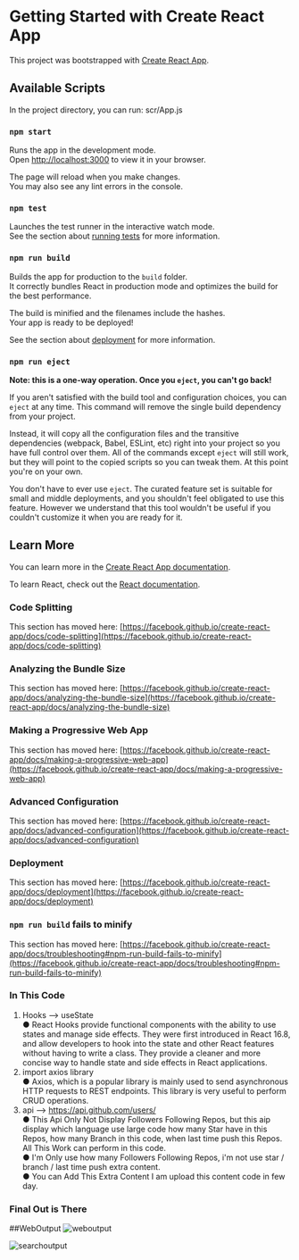 # Getting Started with Create React App

This project was bootstrapped with [Create React App](https://github.com/facebook/create-react-app).

## Available Scripts

In the project directory, you can run:
  scr/App.js

### `npm start`

Runs the app in the development mode.\
Open [http://localhost:3000](http://localhost:3000) to view it in your browser.

The page will reload when you make changes.\
You may also see any lint errors in the console.

### `npm test`

Launches the test runner in the interactive watch mode.\
See the section about [running tests](https://facebook.github.io/create-react-app/docs/running-tests) for more information.

### `npm run build`

Builds the app for production to the `build` folder.\
It correctly bundles React in production mode and optimizes the build for the best performance.

The build is minified and the filenames include the hashes.\
Your app is ready to be deployed!

See the section about [deployment](https://facebook.github.io/create-react-app/docs/deployment) for more information.

### `npm run eject`

**Note: this is a one-way operation. Once you `eject`, you can't go back!**

If you aren't satisfied with the build tool and configuration choices, you can `eject` at any time. This command will remove the single build dependency from your project.

Instead, it will copy all the configuration files and the transitive dependencies (webpack, Babel, ESLint, etc) right into your project so you have full control over them. All of the commands except `eject` will still work, but they will point to the copied scripts so you can tweak them. At this point you're on your own.

You don't have to ever use `eject`. The curated feature set is suitable for small and middle deployments, and you shouldn't feel obligated to use this feature. However we understand that this tool wouldn't be useful if you couldn't customize it when you are ready for it.

## Learn More

You can learn more in the [Create React App documentation](https://facebook.github.io/create-react-app/docs/getting-started).

To learn React, check out the [React documentation](https://reactjs.org/).

### Code Splitting

This section has moved here: [https://facebook.github.io/create-react-app/docs/code-splitting](https://facebook.github.io/create-react-app/docs/code-splitting)

### Analyzing the Bundle Size

This section has moved here: [https://facebook.github.io/create-react-app/docs/analyzing-the-bundle-size](https://facebook.github.io/create-react-app/docs/analyzing-the-bundle-size)

### Making a Progressive Web App

This section has moved here: [https://facebook.github.io/create-react-app/docs/making-a-progressive-web-app](https://facebook.github.io/create-react-app/docs/making-a-progressive-web-app)

### Advanced Configuration

This section has moved here: [https://facebook.github.io/create-react-app/docs/advanced-configuration](https://facebook.github.io/create-react-app/docs/advanced-configuration)

### Deployment

This section has moved here: [https://facebook.github.io/create-react-app/docs/deployment](https://facebook.github.io/create-react-app/docs/deployment)

### `npm run build` fails to minify

This section has moved here: [https://facebook.github.io/create-react-app/docs/troubleshooting#npm-run-build-fails-to-minify](https://facebook.github.io/create-react-app/docs/troubleshooting#npm-run-build-fails-to-minify)

### In This Code  
  1) Hooks --> useState \
      ● React Hooks provide functional components with the ability to use states and manage side effects. They         were first introduced in React 16.8, and allow developers to hook into the state and other React               features without having to write a class. They provide a cleaner and more concise way to handle state          and side effects in React applications.  
  2) import axios library \
      ● Axios, which is a popular library is mainly used to send asynchronous HTTP requests to REST endpoints.         This library is very useful to perform CRUD operations.
  3) api --> https://api.github.com/users/ \
      ● This Api Only Not Display Followers Following Repos, but this aip display which language use large code
        how many Star have in this Repos, how many Branch in this code, when last time push this Repos. All            This Work can perform in this code. \
      ● I'm Only use how many Followers Following Repos, i'm not use star / branch / last time push extra
        content. \
      ● You can Add This Extra Content I am upload this content code in few day.

### Final Out is There
 ##WebOutput
![weboutput](https://github.com/user-attachments/assets/0988a13f-8a37-4d2d-8eb1-e8ba2453b906)

![searchoutput](https://github.com/user-attachments/assets/91fa53f0-1d0f-441c-b629-ac02bb73142b)
